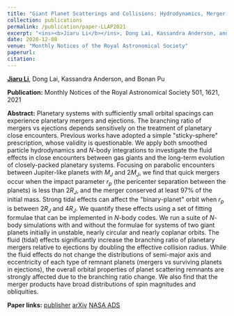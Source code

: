 ```yaml
---
title: "Giant Planet Scatterings and Collisions: Hydrodynamics, Merger-Ejection Branching Ratio, and Properties of the Remnants"
collection: publications
permalink: /publication/paper-LLAP2021
excerpt: "<ins><b>Jiaru Li</b></ins>, Dong Lai, Kassandra Anderson, and Bonan Pu, <i>MNRAS</i> 501, 1621, 2021"
date: 2020-12-08
venue: "Monthly Notices of the Royal Astronomical Society"
paperurl: 
citation:
---
```


<ins><b>Jiaru Li</b></ins>, Dong Lai, Kassandra Anderson, and Bonan Pu

<b>Publication:</b>  Monthly Notices of the Royal Astronomical Society 501, 1621, 2021

<b>Abstract:</b> Planetary systems with sufficiently small orbital spacings can experience planetary mergers and ejections. The branching ratio of mergers vs ejections depends sensitively on the treatment of planetary close encounters. Previous works have adopted a simple "sticky-sphere" prescription, whose validity is questionable. We apply both smoothed particle hydrodynamics and $N$-body integrations to investigate the fluid effects in close encounters between gas giants and the long-term evolution of closely-packed planetary systems.  Focusing on parabolic encounters between Jupiter-like planets with $M_J$ and $2M_J$, we find that quick mergers occur when the impact parameter $r_p$ (the pericenter separation between the planets) is less than $2R_J$, and the merger conserved at least $97\%$ of the initial mass. Strong tidal effects can affect the "binary-planet" orbit when $r_p$ is between $2R_J$ and $4R_J$. We quantify these effects using a set of fitting formulae that can be implemented in $N$-body codes.  We run a suite of $N$-body simulations with and without the formulae for systems of two giant planets initially in unstable, nearly circular and nearly coplanar orbits. The fluid (tidal) effects significantly increase the branching ratio of planetary mergers relative to ejections by doubling the effective collision radius. While the fluid effects do not change the distributions of semi-major axis and eccentricity of each type of remnant planets (mergers vs surviving planets in ejections), the overall orbital properties of planet scattering remnants are strongly affected due to the branching ratio change. We also find that the merger products have broad distributions of spin magnitudes and obliquities.

<b>Paper links:</b>  [publisher](https://academic.oup.com/mnras/article/501/2/1621/6027698) [arXiv](https://arxiv.org/abs/2006.10067) [NASA ADS](https://ui.adsabs.harvard.edu/abs/2021MNRAS.501.1621L/abstract)
